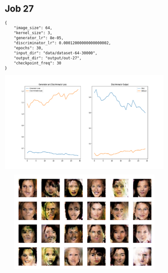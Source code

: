 
Job 27
======


```
{
    "image_size": 64,
    "kernel_size": 3,
    "generator_lr": 8e-05,
    "discriminator_lr": 0.00012000000000000002,
    "epochs": 30,
    "input_dir": "data/dataset-64-30000",
    "output_dir": "output/out-27",
    "checkpoint_freq": 30
}
```  
<p align="center">
    <img src="images/plot27.png" height="300"/>
</p>  
<p align="center">
    <img src="images/output27.png" height="300"/>
</p>